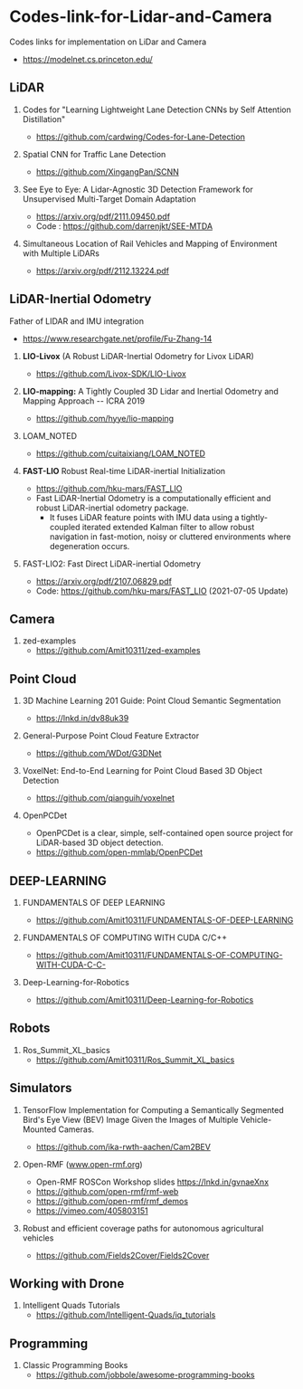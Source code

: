 # Codes-link-for-Lidar-and-Camera
Codes links for implementation on LiDar and Camera

* https://modelnet.cs.princeton.edu/


## LiDAR

1. Codes for "Learning Lightweight Lane Detection CNNs by Self Attention Distillation" 
    * https://github.com/cardwing/Codes-for-Lane-Detection
    
2. Spatial CNN for Traffic Lane Detection 
   * https://github.com/XingangPan/SCNN 
   

4. See Eye to Eye: A Lidar-Agnostic 3D Detection Framework for Unsupervised Multi-Target Domain Adaptation
   * https://arxiv.org/pdf/2111.09450.pdf
   * Code : https://github.com/darrenjkt/SEE-MTDA
   
5. Simultaneous Location of Rail Vehicles and Mapping of Environment with Multiple LiDARs
   * https://arxiv.org/pdf/2112.13224.pdf 



## LiDAR-Inertial Odometry
Father of LIDAR and IMU integration  
  * https://www.researchgate.net/profile/Fu-Zhang-14

1. **LIO-Livox** (A Robust LiDAR-Inertial Odometry for Livox LiDAR)
   * https://github.com/Livox-SDK/LIO-Livox

2. **LIO-mapping:** A Tightly Coupled 3D Lidar and Inertial Odometry and Mapping Approach --  ICRA 2019
   * https://github.com/hyye/lio-mapping
     
3. LOAM_NOTED
   * https://github.com/cuitaixiang/LOAM_NOTED

4. **FAST-LIO** Robust Real-time LiDAR-inertial Initialization 
   * https://github.com/hku-mars/FAST_LIO
   * Fast LiDAR-Inertial Odometry is a computationally efficient and robust LiDAR-inertial odometry package. 
     * It fuses LiDAR feature points with IMU data using a tightly-coupled iterated extended Kalman filter to allow robust navigation in fast-motion, noisy or cluttered environments where degeneration occurs. 


5. FAST-LIO2: Fast Direct LiDAR-inertial Odometry 
   * https://arxiv.org/pdf/2107.06829.pdf 
   * Code: https://github.com/hku-mars/FAST_LIO  (2021-07-05 Update) 


## Camera
1. zed-examples
   * https://github.com/Amit10311/zed-examples




## Point Cloud

1. 3D Machine Learning 201 Guide: Point Cloud Semantic Segmentation
   * https://lnkd.in/dv88uk39 
   
2. General-Purpose Point Cloud Feature Extractor
   * https://github.com/WDot/G3DNet
   
3. VoxelNet: End-to-End Learning for Point Cloud Based 3D Object Detection
   * https://github.com/qianguih/voxelnet
 
4. OpenPCDet
   * OpenPCDet is a clear, simple, self-contained open source project for LiDAR-based 3D object detection.
   * https://github.com/open-mmlab/OpenPCDet

 
 
## DEEP-LEARNING
1. FUNDAMENTALS OF DEEP LEARNING
   * https://github.com/Amit10311/FUNDAMENTALS-OF-DEEP-LEARNING

2. FUNDAMENTALS OF COMPUTING WITH CUDA C/C++
   * https://github.com/Amit10311/FUNDAMENTALS-OF-COMPUTING-WITH-CUDA-C-C-
 
3. Deep-Learning-for-Robotics
   * https://github.com/Amit10311/Deep-Learning-for-Robotics
  


## Robots 
1. Ros_Summit_XL_basics
   * https://github.com/Amit10311/Ros_Summit_XL_basics
  
    
  
## Simulators 
1. TensorFlow Implementation for Computing a Semantically Segmented Bird's Eye View (BEV) Image Given the Images of Multiple Vehicle-Mounted Cameras.
   * https://github.com/ika-rwth-aachen/Cam2BEV

2. Open-RMF (www.open-rmf.org)
   * Open-RMF ROSCon Workshop slides  https://lnkd.in/gvnaeXnx
   * https://github.com/open-rmf/rmf-web
   * https://github.com/open-rmf/rmf_demos
   * https://vimeo.com/405803151
  
3. Robust and efficient coverage paths for autonomous agricultural vehicles
   * https://github.com/Fields2Cover/Fields2Cover 

  
## Working with Drone 
1. Intelligent Quads Tutorials
   * https://github.com/Intelligent-Quads/iq_tutorials




## Programming 

1. Classic Programming Books
   * https://github.com/jobbole/awesome-programming-books 

























